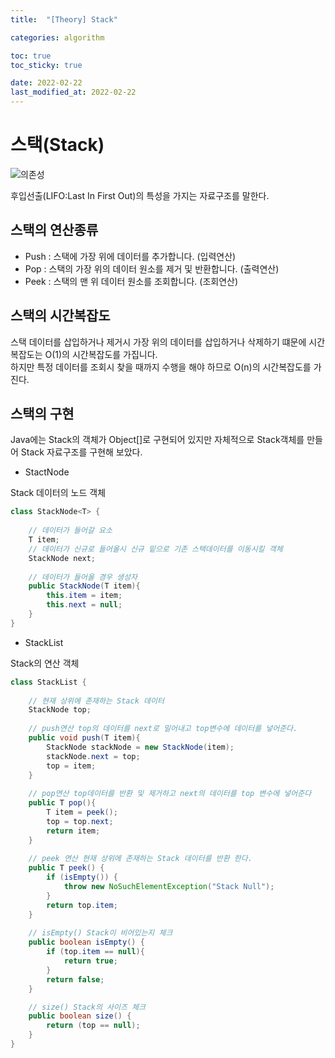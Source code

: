 ```yaml
---
title:  "[Theory] Stack"

categories: algorithm

toc: true
toc_sticky: true

date: 2022-02-22
last_modified_at: 2022-02-22
---
```


# 스택(Stack)

![의존성]({{site.url}}/assets/image/2022-02-22/Stack001.PNG)

후입선출(LIFO:Last In First Out)의 특성을 가지는 자료구조를 말한다.

## 스택의 연산종류

- Push : 스택에 가장 위에 데이터를 추가합니다. (입력연산)
- Pop : 스택의 가장 위의 데이터 원소를 제거 및 반환합니다. (출력연산)
- Peek : 스택의 맨 위 데이터 원소를 조회합니다. (조회연산)

## 스택의 시간복잡도

스택 데이터를 삽입하거나 제거시 가장 위의 데이터를 삽입하거나 삭제하기 떄문에 시간복잡도는 O(1)의 시간복잡도를 가집니다.  
하지만 특정 데이터를 조회시 찾을 때까지 수행을 해야 하므로 O(n)의 시간복잡도를 가진다.

## 스택의 구현

Java에는 Stack의 객체가 Object[]로 구현되어 있지만 자체적으로 Stack객체를 만들어 Stack 자료구조를 구현해 보았다.


- StactNode

Stack 데이터의 노드 객체

```java
class StackNode<T> {
    
    // 데이터가 들어갈 요소
    T item;
    // 데이터가 신규로 들어올시 신규 밑으로 기존 스택데이터를 이동시킬 객체 
    StackNode next;
    
    // 데이터가 들어올 경우 생성자
    public StackNode(T item){
        this.item = item;
        this.next = null;
    }
}
```

- StackList

Stack의 연산 객체

```java
class StackList {
    
    // 현재 상위에 존재하는 Stack 데이터
    StackNode top;
    
    // push연산 top의 데이터를 next로 밀어내고 top변수에 데이터를 넣어준다.
    public void push(T item){
        StackNode stackNode = new StackNode(item);
        stackNode.next = top;
        top = item;
    }
    
    // pop연산 top데이터를 반환 및 제거하고 next의 데이터를 top 변수에 넣어준다
    public T pop(){
        T item = peek();
        top = top.next;
        return item;
    }
    
    // peek 연산 현재 상위에 존재하는 Stack 데이터를 반환 한다.
    public T peek() {
        if (isEmpty()) {
            throw new NoSuchElementException("Stack Null");
        }
        return top.item;
    }
    
    // isEmpty() Stack이 비어있는지 체크
    public boolean isEmpty() {
        if (top.item == null){
            return true;
        }
        return false;
    }

    // size() Stack의 사이즈 체크
    public boolean size() {
        return (top == null);
    }
}
```